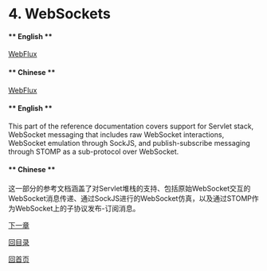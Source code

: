 # 4. WebSockets

<!-- tabs:start -->

#### ** English **

[WebFlux](https://docs.spring.io/spring/docs/5.2.6.RELEASE/spring-framework-reference/web-reactive.html#webflux-websocket)
#### ** Chinese **

[WebFlux](https://docs.spring.io/spring/docs/5.2.6.RELEASE/spring-framework-reference/web-reactive.html#webflux-websocket)

<!-- tabs:end -->


<!-- tabs:start -->

#### ** English **

This part of the reference documentation covers support for Servlet stack, WebSocket messaging that includes raw WebSocket interactions, WebSocket emulation through SockJS, and publish-subscribe messaging through STOMP as a sub-protocol over WebSocket.
#### ** Chinese **

这一部分的参考文档涵盖了对Servlet堆栈的支持、包括原始WebSocket交互的WebSocket消息传递、通过SockJS进行的WebSocket仿真，以及通过STOMP作为WebSocket上的子协议发布-订阅消息。

<!-- tabs:end -->



[下一章](Spring-Framework-5.2.6.RELEASE/Web%20on%20Servlet%20Stack/4.1.%20Introduction%20to%20WebSocket.md)


[回目录](Spring-Framework-5.2.6.RELEASE/summary.md)

[回首页](/README)
